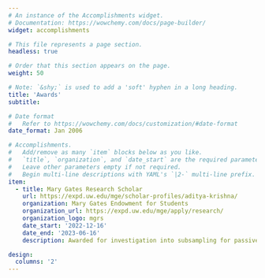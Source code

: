 ```yaml
---
# An instance of the Accomplishments widget.
# Documentation: https://wowchemy.com/docs/page-builder/
widget: accomplishments

# This file represents a page section.
headless: true

# Order that this section appears on the page.
weight: 50

# Note: `&shy;` is used to add a 'soft' hyphen in a long heading.
title: 'Awards'
subtitle:

# Date format
#   Refer to https://wowchemy.com/docs/customization/#date-format
date_format: Jan 2006

# Accomplishments.
#   Add/remove as many `item` blocks below as you like.
#   `title`, `organization`, and `date_start` are the required parameters.
#   Leave other parameters empty if not required.
#   Begin multi-line descriptions with YAML's `|2-` multi-line prefix.
item:
  - title: Mary Gates Research Scholar
    url: https://expd.uw.edu/mge/scholar-profiles/aditya-krishna/
    organization: Mary Gates Endowment for Students
    organization_url: https://expd.uw.edu/mge/apply/research/
    organization_logo: mgrs
    date_start: '2022-12-16'
    date_end: '2023-06-16'
    description: Awarded for investigation into subsampling for passive acoustic monitoring.

design:
  columns: '2'
---
```

